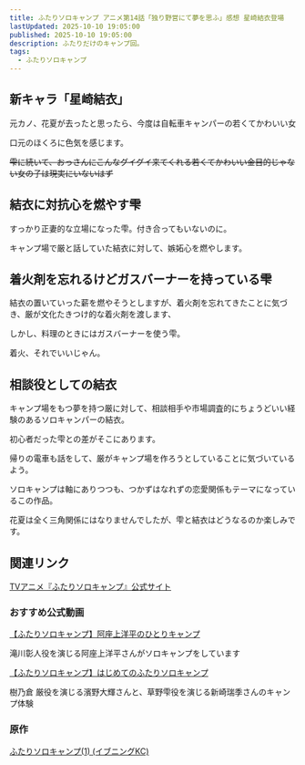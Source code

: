 ```yaml
---
title: ふたりソロキャンプ アニメ第14話「独り野営にて夢を思ふ」感想 星崎結衣登場
lastUpdated: 2025-10-10 19:05:00
published: 2025-10-10 19:05:00
description: ふたりだけのキャンプ回。
tags:
  - ふたりソロキャンプ
---
```


## 新キャラ「星崎結衣」

元カノ、花夏が去ったと思ったら、今度は自転車キャンパーの若くてかわいい女

口元のほくろに色気を感じます。

~~雫に続いて、おっさんにこんなグイグイ来てくれる若くてかわいい金目的じゃない女の子は現実にいないはず~~

## 結衣に対抗心を燃やす雫

すっかり正妻的な立場になった雫。付き合ってもいないのに。

キャンプ場で厳と話していた結衣に対して、嫉妬心を燃やします。

## 着火剤を忘れるけどガスバーナーを持っている雫

結衣の置いていった薪を燃やそうとしますが、着火剤を忘れてきたことに気づき、厳が文化たきつけ的な着火剤を渡します、

しかし、料理のときにはガスバーナーを使う雫。

着火、それでいいじゃん。

## 相談役としての結衣

キャンプ場をもつ夢を持つ厳に対して、相談相手や市場調査的にちょうどいい経験のあるソロキャンパーの結衣。

初心者だった雫との差がそこにあります。

帰りの電車も話をして、厳がキャンプ場を作ろうとしていることに気づいているよう。

ソロキャンプは軸にありつつも、つかずはなれずの恋愛関係もテーマになっているこの作品。

花夏は全く三角関係にはなりませんでしたが、雫と結衣はどうなるのか楽しみです。



## 関連リンク

[TVアニメ『ふたりソロキャンプ』公式サイト](https://2solocamp-anime.com/)

### おすすめ公式動画

[【ふたりソロキャンプ】阿座上洋平のひとりキャンプ](https://www.youtube.com/watch?v=YFk94cB5ZGs&t=913s)

滝川彰人役を演じる阿座上洋平さんがソロキャンプをしています


[【ふたりソロキャンプ】はじめてのふたりソロキャンプ](https://www.youtube.com/watch?v=hXye3n3Mmuo)

樹乃倉 厳役を演じる濱野大輝さんと、草野雫役を演じる新崎瑞季さんのキャンプ体験


### 原作  
[ふたりソロキャンプ(1) (イブニングKC) ](https://amzn.to/3JyPHSY)
